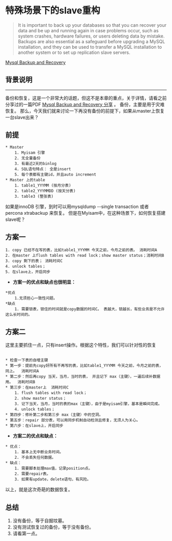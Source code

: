 # 特殊场景下的slave重构
>It is important to back up your databases so that you can recover your data and be up and running again in case problems occur, such as system crashes, hardware failures, or users deleting data by mistake. Backups are also essential as a safeguard before upgrading a MySQL installation, and they can be used to transfer a MySQL installation to another system or to set up replication slave servers.

[Mysql Backup and Recovery](http://dev.mysql.com/doc/refman/5.6/en/backup-and-recovery.html)

## 背景说明
------------
备份和恢复，这是一个非常大的话题，但这不是本章的重点，关于详情，请看之前分享过的一篇PDF [Mysql Backup and Recovery 分享](https://github.com/Keithlan/Keithlan.github.io/tree/master/github_md/Mysql/BACKUP_RECOVERY) 。 备份，主要是用于灾难恢复。 那么，今天我们就来讨论一下再没有备份的前提下，如果从master上恢复一台slave出来？


## 前提

```
* Master
	1. Myisam 引擎
	2. 无全量备份
	3. 有最近2天的binlog
	4. SQL语句特点： 全是insert
	5. 每个表都有主键id，并且auto increment 
* Master 上的table
	1. table1_YYYMM (按月分表)
	2. table2_YYYMMDD (按天分表)
	3. table3 (整张表)
```

如果是innoDB 引擎，到时可以用mysqldump --single transaction 或者 percona xtrabackup 来恢复。  但是在Myisam中，在这种场景下，如何恢复搭建slave呢？

## 方案一

```
1. copy 已经不在写的表，比如table1_YYYMM 今天之前，今月之前的表。 消耗时间A
2. 在master 上flush tables with read lock；show master status；消耗时间B
3. copy 剩下的表； 消耗时间C
4. unlock tables；
5. 在slave上，开启同步
```
* **方案一的优点和缺点也很明显：**

```
*优点
	1.无须担心一致性问题。
*缺点
	1. 需要锁表，锁住的时间就是copy数据的时间C。 表越大，锁越长，有些业务是不允许这么长时间的。 
```

## 方案二

这里主要抓住一点，只有insert操作。根据这个特性，我们可以针对性的恢复

```

* 检查一下表的自增主键
* 第一步：提前先copy好所有不再写的表，比如table1_YYYMM 今天之前，今月之前的表，同上。  消耗时间A
* 第二步：然后再copy 当天，当月，当时的表， 并且记下 max（主键），一遍后续补数据用。  消耗时间B
* 第三步：在master上  消耗时间C
 	1. flush tables with read lock；
 	2. show master status； 
 	3. 记下当天，当月，当时的表的max（主键），由于是myisam引擎，基本是瞬间完成。 
 	4. unlock tables； 
* 第四步：修补第二步和第三步 max（主键）中的空洞。  
* 第五步：repair 部分表，可以用同步机制自动检测且修复，无须人为关心。
* 第六步：在slave上，开启同步
```

* **方案二的优点和缺点：**

```
* 优点：
	1. 基本上无中断业务时间。
	2. 不会丢失任何数据。
* 缺点：
	1. 需要脚本处理max值，记录position点。
	2. 需要repair表。
	3. 如果有update，delete语句，有风险。
```


以上，就是这次奇葩的数据恢复。

## 总结

1. 没有备份，等于自掘坟墓。
2. 没有测试恢复过的备份，等于没有备份。
3. 请看第一点。
